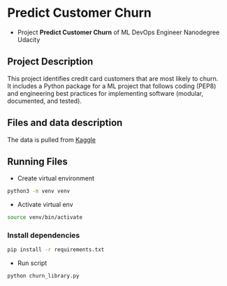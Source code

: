 # Predict Customer Churn

- Project **Predict Customer Churn** of ML DevOps Engineer Nanodegree Udacity

## Project Description
This project identifies credit card customers that are most likely to churn.  
It includes a Python package for a ML project that follows coding (PEP8) and engineering best practices for implementing software (modular, documented, and tested).

## Files and data description
The data is pulled from [Kaggle](https://www.kaggle.com/datasets/sakshigoyal7/credit-card-customers)

## Running Files

* Create virtual environment

```bash
python3 -m venv venv
```

* Activate virtual env

```bash
source venv/bin/activate
```

### Install dependencies
```bash
pip install -r requirements.txt
```

* Run script

```bash
python churn_library.py
```



